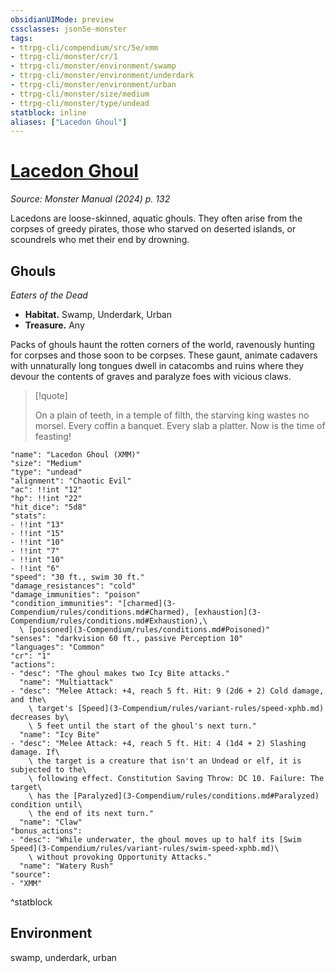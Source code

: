 ```yaml
---
obsidianUIMode: preview
cssclasses: json5e-monster
tags:
- ttrpg-cli/compendium/src/5e/xmm
- ttrpg-cli/monster/cr/1
- ttrpg-cli/monster/environment/swamp
- ttrpg-cli/monster/environment/underdark
- ttrpg-cli/monster/environment/urban
- ttrpg-cli/monster/size/medium
- ttrpg-cli/monster/type/undead
statblock: inline
aliases: ["Lacedon Ghoul"]
---
```

# [Lacedon Ghoul](3-Compendium\bestiary\undead/lacedon-ghoul-xmm.md)
*Source: Monster Manual (2024) p. 132*  

Lacedons are loose-skinned, aquatic ghouls. They often arise from the corpses of greedy pirates, those who starved on deserted islands, or scoundrels who met their end by drowning.

## Ghouls

*Eaters of the Dead*

- **Habitat.** Swamp, Underdark, Urban  
- **Treasure.** Any  

Packs of ghouls haunt the rotten corners of the world, ravenously hunting for corpses and those soon to be corpses. These gaunt, animate cadavers with unnaturally long tongues dwell in catacombs and ruins where they devour the contents of graves and paralyze foes with vicious claws.

> [!quote]  
> 
> On a plain of teeth, in a temple of filth, the starving king wastes no morsel. Every coffin a banquet. Every slab a platter. Now is the time of feasting!


```statblock
"name": "Lacedon Ghoul (XMM)"
"size": "Medium"
"type": "undead"
"alignment": "Chaotic Evil"
"ac": !!int "12"
"hp": !!int "22"
"hit_dice": "5d8"
"stats":
- !!int "13"
- !!int "15"
- !!int "10"
- !!int "7"
- !!int "10"
- !!int "6"
"speed": "30 ft., swim 30 ft."
"damage_resistances": "cold"
"damage_immunities": "poison"
"condition_immunities": "[charmed](3-Compendium/rules/conditions.md#Charmed), [exhaustion](3-Compendium/rules/conditions.md#Exhaustion),\
  \ [poisoned](3-Compendium/rules/conditions.md#Poisoned)"
"senses": "darkvision 60 ft., passive Perception 10"
"languages": "Common"
"cr": "1"
"actions":
- "desc": "The ghoul makes two Icy Bite attacks."
  "name": "Multiattack"
- "desc": "Melee Attack: +4, reach 5 ft. Hit: 9 (2d6 + 2) Cold damage, and the\
    \ target's [Speed](3-Compendium/rules/variant-rules/speed-xphb.md) decreases by\
    \ 5 feet until the start of the ghoul's next turn."
  "name": "Icy Bite"
- "desc": "Melee Attack: +4, reach 5 ft. Hit: 4 (1d4 + 2) Slashing damage. If\
    \ the target is a creature that isn't an Undead or elf, it is subjected to the\
    \ following effect. Constitution Saving Throw: DC 10. Failure: The target\
    \ has the [Paralyzed](3-Compendium/rules/conditions.md#Paralyzed) condition until\
    \ the end of its next turn."
  "name": "Claw"
"bonus_actions":
- "desc": "While underwater, the ghoul moves up to half its [Swim Speed](3-Compendium/rules/variant-rules/swim-speed-xphb.md)\
    \ without provoking Opportunity Attacks."
  "name": "Watery Rush"
"source":
- "XMM"
```
^statblock

## Environment

swamp, underdark, urban